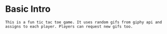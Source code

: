 # Basic Intro
	This is a fun tic tac toe game. It uses random gifs from giphy api and assigns to each player. Players can request new gifs too.
